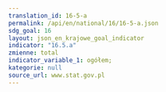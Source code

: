 ```yaml
---
translation_id: 16-5-a
permalink: /api/en/national/16/16-5-a.json
sdg_goal: 16
layout: json_en_krajowe_goal_indicator
indicator: "16.5.a"
zmienne: total
indicator_variable_1: ogółem;
kategorie: null
source_url: www.stat.gov.pl
---
```

